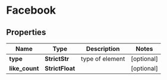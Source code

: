 # Facebook


## Properties

| Name | Type | Description | Notes |
|------------ | ------------- | ------------- | -------------|
**type** | **StrictStr** | type of element |[optional]|
**like_count** | **StrictFloat** |  |[optional]|
